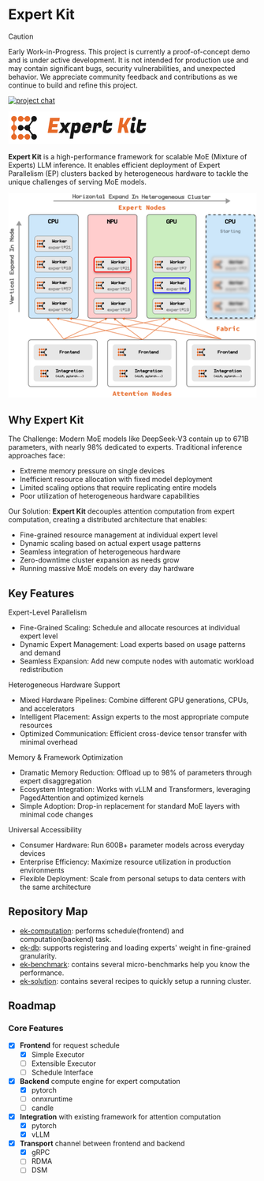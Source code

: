 # Expert Kit

> [!CAUTION]
> Early Work-in-Progress. This project is currently a proof-of-concept demo and is under active development. It is not intended for production use and may contain significant bugs, security vulnerabilities, and unexpected behavior. We appreciate community feedback and contributions as we continue to build and refine this project.

[![project chat](https://img.shields.io/badge/zulip-join_chat-brightgreen.svg)](https://expert-kit.zulipchat.com/)

![](./doc/assets/logo-lr-bg.svg)

**Expert Kit** is a high-performance framework for scalable MoE (Mixture of Experts) LLM inference. It enables efficient deployment of Expert Parallelism (EP) clusters backed by heterogeneous hardware to tackle the unique challenges of serving MoE models.

<picture>
  <source media="(prefers-color-scheme: dark)" srcset="./doc/assets/arch-illustration-dark.svg">
  <img alt="arch-illustration-light" src="./doc/assets/arch-illustration.svg">
</picture>

## Why Expert Kit

The Challenge: Modern MoE models like DeepSeek-V3 contain up to 671B parameters, with nearly 98% dedicated to experts. Traditional inference approaches face:

- Extreme memory pressure on single devices
- Inefficient resource allocation with fixed model deployment
- Limited scaling options that require replicating entire models
- Poor utilization of heterogeneous hardware capabilities

Our Solution: **Expert Kit** decouples attention computation from expert computation, creating a distributed architecture that enables:

- Fine-grained resource management at individual expert level
- Dynamic scaling based on actual expert usage patterns
- Seamless integration of heterogeneous hardware
- Zero-downtime cluster expansion as needs grow
- Running massive MoE models on every day hardware

## Key Features

Expert-Level Parallelism

- Fine-Grained Scaling: Schedule and allocate resources at individual expert level
- Dynamic Expert Management: Load experts based on usage patterns and demand
- Seamless Expansion: Add new compute nodes with automatic workload redistribution

Heterogeneous Hardware Support

- Mixed Hardware Pipelines: Combine different GPU generations, CPUs, and accelerators
- Intelligent Placement: Assign experts to the most appropriate compute resources
- Optimized Communication: Efficient cross-device tensor transfer with minimal overhead

Memory & Framework Optimization

- Dramatic Memory Reduction: Offload up to 98% of parameters through expert disaggregation
- Ecosystem Integration: Works with vLLM and Transformers, leveraging PagedAttention and optimized kernels
- Simple Adoption: Drop-in replacement for standard MoE layers with minimal code changes

Universal Accessibility

- Consumer Hardware: Run 600B+ parameter models across everyday devices
- Enterprise Efficiency: Maximize resource utilization in production environments
- Flexible Deployment: Scale from personal setups to data centers with the same architecture

## Repository Map

- [ek-computation](./ek-agent): performs schedule(frontend) and computation(backend) task.
- [ek-db](./ek-edb): supports registering and loading experts' weight in fine-grained granularity.
- [ek-benchmark](./ek-benchmark): contains several micro-benchmarks help you know the performance.
- [ek-solution](./ek-solution): contains several recipes to quickly setup a running cluster.

## Roadmap

### Core Features

- [x] **Frontend** for request schedule
  - [x] Simple Executor
  - [ ] Extensible Executor
  - [ ] Schedule Interface
- [x] **Backend** compute engine for expert computation
  - [x] pytorch
  - [ ] onnxruntime
  - [ ] candle
- [x] **Integration** with existing framework for attention computation
  - [x] pytorch
  - [x] vLLM
- [x] **Transport** channel between frontend and backend
  - [x] gRPC
  - [ ] RDMA
  - [ ] DSM
